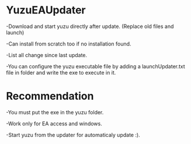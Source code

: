 # YuzuEAUpdater
-Download and start yuzu directly after update. (Replace old files and launch)

-Can install from scratch too if no installation found.

-List all change since last update.

-You can configure the yuzu executable file by adding a launchUpdater.txt file in folder and write the exe to execute in it.

# Recommendation
-You must put the exe in the yuzu folder.

-Work only for EA access and windows.

-Start yuzu from the updater for automaticaly update :).

